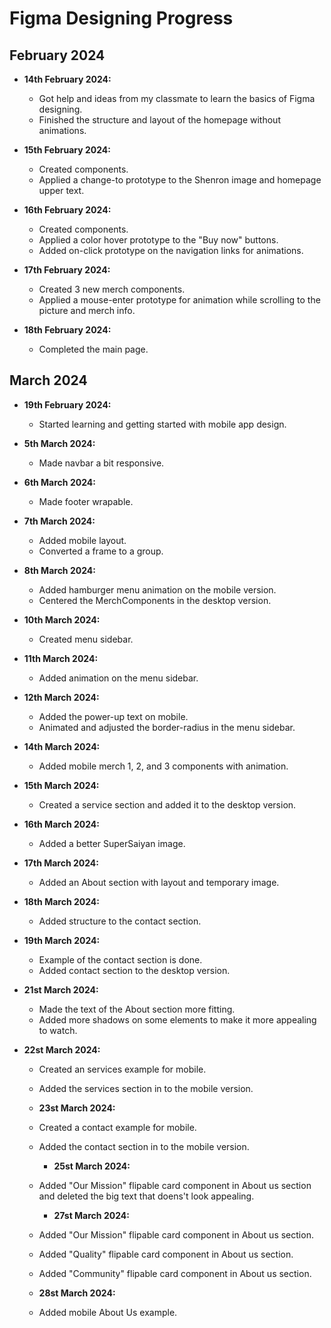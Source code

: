 # Figma Designing Progress

## February 2024

- **14th February 2024:**

  - Got help and ideas from my classmate to learn the basics of Figma designing.
  - Finished the structure and layout of the homepage without animations.

- **15th February 2024:**

  - Created components.
  - Applied a change-to prototype to the Shenron image and homepage upper text.

- **16th February 2024:**

  - Created components.
  - Applied a color hover prototype to the "Buy now" buttons.
  - Added on-click prototype on the navigation links for animations.

- **17th February 2024:**

  - Created 3 new merch components.
  - Applied a mouse-enter prototype for animation while scrolling to the picture and merch info.

- **18th February 2024:**
  - Completed the main page.

## March 2024

- **19th February 2024:**

  - Started learning and getting started with mobile app design.

- **5th March 2024:**

  - Made navbar a bit responsive.

- **6th March 2024:**

  - Made footer wrapable.

- **7th March 2024:**

  - Added mobile layout.
  - Converted a frame to a group.

- **8th March 2024:**

  - Added hamburger menu animation on the mobile version.
  - Centered the MerchComponents in the desktop version.

- **10th March 2024:**

  - Created menu sidebar.

- **11th March 2024:**

  - Added animation on the menu sidebar.

- **12th March 2024:**

  - Added the power-up text on mobile.
  - Animated and adjusted the border-radius in the menu sidebar.

- **14th March 2024:**

  - Added mobile merch 1, 2, and 3 components with animation.

- **15th March 2024:**

  - Created a service section and added it to the desktop version.

- **16th March 2024:**

  - Added a better SuperSaiyan image.

- **17th March 2024:**

  - Added an About section with layout and temporary image.

- **18th March 2024:**

  - Added structure to the contact section.

- **19th March 2024:**

  - Example of the contact section is done.
  - Added contact section to the desktop version.

- **21st March 2024:**

  - Made the text of the About section more fitting.
  - Added more shadows on some elements to make it more appealing to watch.

- **22st March 2024:**

  - Created an services example for mobile.
  - Added the services section in to the mobile version.

  - **23st March 2024:**

  - Created a contact example for mobile.
  - Added the contact section in to the mobile version.

    - **25st March 2024:**

  - Added "Our Mission" flipable card component in About us section and deleted the big text that doens't look appealing.

    - **27st March 2024:**

  - Added "Our Mission" flipable card component in About us section.
  - Added "Quality" flipable card component in About us section.
  - Added "Community" flipable card component in About us section.

  - **28st March 2024:**

  - Added mobile About Us example.